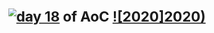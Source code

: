 # [![day 18](18)](https://adventofcode.com/2020/day/18) of AoC [![2020]2020)](https://adventofcode.com/2020)
